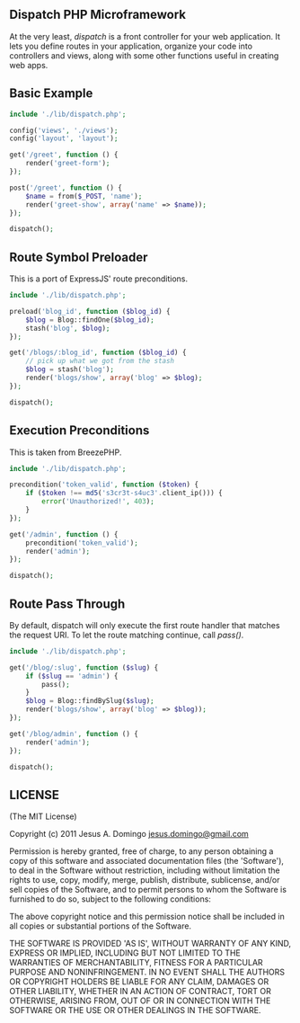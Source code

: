 ## Dispatch PHP Microframework
At the very least, *dispatch* is a front controller for your web application. It lets you define routes in your application, organize your code into controllers and views, along with some other functions useful in creating web apps.

## Basic Example
``` php
include './lib/dispatch.php';

config('views', './views');
config('layout', 'layout');

get('/greet', function () {
	render('greet-form');
});

post('/greet', function () {
	$name = from($_POST, 'name');
	render('greet-show', array('name' => $name));
});

dispatch();
```

## Route Symbol Preloader
This is a port of ExpressJS' route preconditions.

``` php
include './lib/dispatch.php';

preload('blog_id', function ($blog_id) {
	$blog = Blog::findOne($blog_id);
	stash('blog', $blog);
});

get('/blogs/:blog_id', function ($blog_id) {
	// pick up what we got from the stash
	$blog = stash('blog');
	render('blogs/show', array('blog' => $blog);
});

dispatch();
```

## Execution Preconditions
This is taken from BreezePHP.

``` php
include './lib/dispatch.php';

precondition('token_valid', function ($token) {
	if ($token !== md5('s3cr3t-s4uc3'.client_ip())) {
		error('Unauthorized!', 403);
	}
});

get('/admin', function () {
	precondition('token_valid');
	render('admin');
});

dispatch();
```

## Route Pass Through
By default, dispatch will only execute the first route handler that matches the request URI. To let the route matching continue, call *pass()*.

``` php
include './lib/dispatch.php';

get('/blog/:slug', function ($slug) {
	if ($slug == 'admin') {
		pass();
	}
	$blog = Blog::findBySlug($slug);
	render('blogs/show', array('blog' => $blog));
});

get('/blog/admin', function () {
	render('admin');
});

dispatch();
```

## LICENSE
(The MIT License)

Copyright (c) 2011 Jesus A. Domingo jesus.domingo@gmail.com

Permission is hereby granted, free of charge, to any person obtaining a copy of this software and associated documentation files (the 'Software'), to deal in the Software without restriction, including without limitation the rights to use, copy, modify, merge, publish, distribute, sublicense, and/or sell copies of the Software, and to permit persons to whom the Software is furnished to do so, subject to the following conditions:

The above copyright notice and this permission notice shall be included in all copies or substantial portions of the Software.

THE SOFTWARE IS PROVIDED 'AS IS', WITHOUT WARRANTY OF ANY KIND, EXPRESS OR IMPLIED, INCLUDING BUT NOT LIMITED TO THE WARRANTIES OF MERCHANTABILITY, FITNESS FOR A PARTICULAR PURPOSE AND NONINFRINGEMENT. IN NO EVENT SHALL THE AUTHORS OR COPYRIGHT HOLDERS BE LIABLE FOR ANY CLAIM, DAMAGES OR OTHER LIABILITY, WHETHER IN AN ACTION OF CONTRACT, TORT OR OTHERWISE, ARISING FROM, OUT OF OR IN CONNECTION WITH THE SOFTWARE OR THE USE OR OTHER DEALINGS IN THE SOFTWARE.

